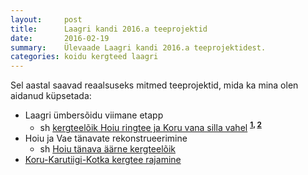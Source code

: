 ```yaml
---
layout:     post
title:      Laagri kandi 2016.a teeprojektid
date:       2016-02-19
summary:    Ülevaade Laagri kandi 2016.a teeprojektidest.
categories: koidu kergteed laagri
---
```


Sel aastal saavad reaalsuseks mitmed teeprojektid, mida ka mina olen aidanud küpsetada:

* Laagri ümbersõidu viimane etapp
  * sh [kergteelõik Hoiu ringtee ja Koru vana silla vahel](https://github.com/tormi/KOV/issues/7) 
  <sup>**[1](https://www.facebook.com/koidu/posts/958330724200518),
  [2](https://www.facebook.com/koidu/photos/a.155198554513743.35528.149063245127274/974489195918004/)**</sup>
* Hoiu ja Vae tänavate rekonstrueerimine
  * sh [Hoiu tänava äärne kergteelõik](https://github.com/tormi/KOV/issues/11)
* [Koru-Karutiigi-Kotka kergtee rajamine](https://github.com/tormi/KOV/issues/6)
